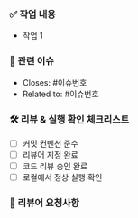 <!-- 
PR 제목 작성:
형식: [타입]: 간단한 설명 (#이슈번호)

타입 예시:
- feat: 새로운 기능 추가
- fix: 버그 수정  
- docs: 문서 수정
- refactor: 코드 리팩토링
- chore: 빌드, 패키지 등 기타 작업

예시: feat: 로그인 및 회원가입 페이지 구현 (#1)
-->


### ✅ 작업 내용
- 작업 1


### 🐞 관련 이슈
- Closes: #이슈번호
- Related to: #이슈번호


### 🛠 리뷰 & 실행 확인 체크리스트
- [ ] 커밋 컨벤션 준수
- [ ] 리뷰어 지정 완료
- [ ] 코드 리뷰 승인 완료
- [ ] 로컬에서 정상 실행 확인

### 📝 리뷰어 요청사항
<!-- 리뷰어가 특히 봐줬으면 하는 부분이나 궁금한 점 작성
-->
